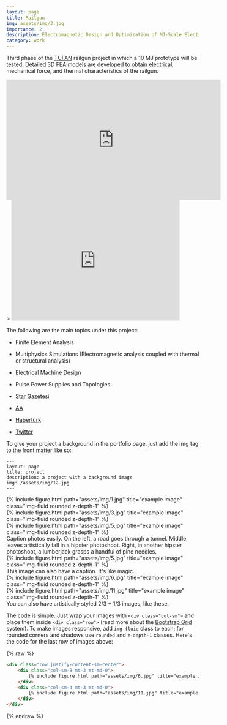 ```yaml
---
layout: page
title: Railgun
img: assets/img/3.jpg
importance: 2
description: Electromagnetic Design and Optimization of MJ-Scale Electromagnetic Launchers - Phase III-VI. Project Supported by Defense Industry, 2016 - 2024
category: work
---
```



Third phase of the [TUFAN](http://www.millisavunma.com/aselsan-tufan-elektromanyetik-top-sistemi/) railgun project in which a 10 MJ prototype will be tested. Detailed 3D FEA models are developed to obtain electrical, mechanical force, and thermal characteristics of the railgun.

<iframe src="https://www.youtube.com/embed/m4jd8K6M92k" width="560" height="315" title="A YouTube video" frameborder="0" allowfullscreen></iframe>>
<iframe src="https://www.youtube.com/embed/58MmOpSm4LY" width="440" height="315" frameborder="0"></iframe>

The following are the main topics under this project:
* Finite Element Analysis 
* Multiphysics Simulations (Electromagnetic analysis coupled with thermal or structural analysis)
* Electrical Machine Design
* Pulse Power Supplies and Topologies

* [Star Gazetesi](https://www.star.com.tr/savunma/muthis-basari-yerli-elektromanyetik-top-tufan-rekor-kirdi-haber-1499785/)
* [AA](https://www.aa.com.tr/tr/bilim-teknoloji/tufandan-namlu-cikis-enerjisi-rekoru/1670322)
* [Habertürk](https://www.haberturk.com/yazarlar/guntay-simsek-1019/1977989-aselsanin-sesten-6-kat-hizli-elektromanyetik-topu-tufan-teste-hazir)
* [Twitter](https://twitter.com/IsmailDemirSSB/status/1204663001065938945?s=08)


To give your project a background in the portfolio page, just add the img tag to the front matter like so:

    ---
    layout: page
    title: project
    description: a project with a background image
    img: /assets/img/12.jpg
    ---

<div class="row">
    <div class="col-sm mt-3 mt-md-0">
        {% include figure.html path="assets/img/1.jpg" title="example image" class="img-fluid rounded z-depth-1" %}
    </div>
    <div class="col-sm mt-3 mt-md-0">
        {% include figure.html path="assets/img/3.jpg" title="example image" class="img-fluid rounded z-depth-1" %}
    </div>
    <div class="col-sm mt-3 mt-md-0">
        {% include figure.html path="assets/img/5.jpg" title="example image" class="img-fluid rounded z-depth-1" %}
    </div>
</div>
<div class="caption">
    Caption photos easily. On the left, a road goes through a tunnel. Middle, leaves artistically fall in a hipster photoshoot. Right, in another hipster photoshoot, a lumberjack grasps a handful of pine needles.
</div>
<div class="row">
    <div class="col-sm mt-3 mt-md-0">
        {% include figure.html path="assets/img/5.jpg" title="example image" class="img-fluid rounded z-depth-1" %}
    </div>
</div>
<div class="caption">
    This image can also have a caption. It's like magic.
</div>



<div class="row justify-content-sm-center">
    <div class="col-sm-8 mt-3 mt-md-0">
        {% include figure.html path="assets/img/6.jpg" title="example image" class="img-fluid rounded z-depth-1" %}
    </div>
    <div class="col-sm-4 mt-3 mt-md-0">
        {% include figure.html path="assets/img/11.jpg" title="example image" class="img-fluid rounded z-depth-1" %}
    </div>
</div>
<div class="caption">
    You can also have artistically styled 2/3 + 1/3 images, like these.
</div>


The code is simple.
Just wrap your images with `<div class="col-sm">` and place them inside `<div class="row">` (read more about the <a href="https://getbootstrap.com/docs/4.4/layout/grid/">Bootstrap Grid</a> system).
To make images responsive, add `img-fluid` class to each; for rounded corners and shadows use `rounded` and `z-depth-1` classes.
Here's the code for the last row of images above:

{% raw %}
```html
<div class="row justify-content-sm-center">
    <div class="col-sm-8 mt-3 mt-md-0">
        {% include figure.html path="assets/img/6.jpg" title="example image" class="img-fluid rounded z-depth-1" %}
    </div>
    <div class="col-sm-4 mt-3 mt-md-0">
        {% include figure.html path="assets/img/11.jpg" title="example image" class="img-fluid rounded z-depth-1" %}
    </div>
</div>
```
{% endraw %}
